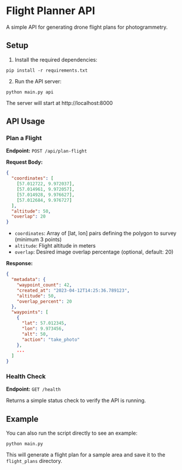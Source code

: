 # Flight Planner API

A simple API for generating drone flight plans for photogrammetry.

## Setup

1. Install the required dependencies:

```
pip install -r requirements.txt
```

2. Run the API server:

```
python main.py api
```

The server will start at http://localhost:8000

## API Usage

### Plan a Flight

**Endpoint:** `POST /api/plan-flight`

**Request Body:**

```json
{
  "coordinates": [
    [57.012722, 9.972037],
    [57.014961, 9.972057],
    [57.014928, 9.976627],
    [57.012684, 9.976727]
  ],
  "altitude": 50,
  "overlap": 20
}
```

- `coordinates`: Array of [lat, lon] pairs defining the polygon to survey (minimum 3 points)
- `altitude`: Flight altitude in meters
- `overlap`: Desired image overlap percentage (optional, default: 20)

**Response:**

```json
{
  "metadata": {
    "waypoint_count": 42,
    "created_at": "2023-04-12T14:25:36.789123",
    "altitude": 50,
    "overlap_percent": 20
  },
  "waypoints": [
    {
      "lat": 57.012345,
      "lon": 9.973456,
      "alt": 50,
      "action": "take_photo"
    },
    ...
  ]
}
```

### Health Check

**Endpoint:** `GET /health`

Returns a simple status check to verify the API is running.

## Example

You can also run the script directly to see an example:

```
python main.py
```

This will generate a flight plan for a sample area and save it to the `flight_plans` directory.
